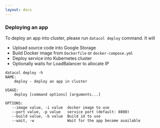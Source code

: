 ```yaml
---
layout: docs
---
```


### Deploying an app

To deploy an app into cluster, please run `datacol deploy` command. It will

- Upload source code into Google Storage
- Build Docker image from `Dockerfile` or `docker-compose.yml`
- Deploy service into Kubernetes cluster
- Optionally waits for LoadBalancer to allocate IP

```
datacol deploy -h
NAME:
    deploy - deploy an app in cluster

USAGE:
    deploy [command options] [arguments...]

OPTIONS:
   --image value, -i value  docker image to use
   --port value, -p value   service port (default: 8080)
   --build value, -b value  Build id to use
   --wait, -w               Wait for the app become available

```